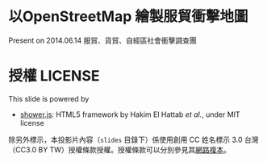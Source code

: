 以OpenStreetMap 繪製服貿衝擊地圖
========================================

Present on 2014.06.14 服貿、貨貿、自經區社會衝擊調查團

授權 LICENSE
========================================

This slide is powered by
- [shower.js](https://github.com/shower/shower): HTML5 framework by Hakim El Hattab *et al.*, under MIT license

除另外標示，本投影片內容（`slides` 目錄下）係使用創用 CC 姓名標示 3.0 台灣（CC3.0 BY TW）授權條款授權。授權條款可以分別參見其[網路複本][LICENSE-LINK]。

[LICENSE-LINK]: http://creativecommons.org/licenses/by/3.0/tw/deed.zh_TW

